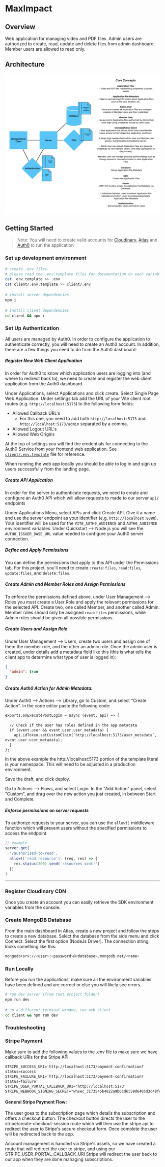 # MaxImpact

## Overview

Web application for managing video and PDF files. Admin users are authorized to create, read, update and delete files from admin dashboard. Member users are allowed to read only.

## Architecture

![Architecture Diagram](./docs/MaxImpact%20Project%20Architecture-1.png)

## Getting Started

> Note: You will need to create valid accounts for [Cloudinary](https://cloudinary.com/), [Atlas](https://www.mongodb.com/) and [Auth0](https://auth0.com/) to run the application

### Set up development environment

```bash
# create .env files.
# please read the .env.template files for documentation on each variable value
cat .env.template >> .env
cat client/.env.template >> client/.env

# install server dependencies
npm i

# install client dependencies
cd client && npm i
```

### Set Up Authentication

All users are managed by Auth0. In order to configure the application to authenticate correctly, you will need to create an Auth0 account. In addition, there are a few things you need to do from the Auth0 dashboard:

##### Register New Web Client Application

In order for Auth0 to know which application users are logging into (and where to redirect back to), we need to create and register the web client application from the Auth0 dashboard.

Under Applications, select Applications and click create. Select Single Page Web Application. Under settings tab add the URL of your Vite client root routes (e.g. `http://localhost:5173`) to the following form fields:

- Allowed Callback URL's
  - For this one, you need to add both `http://localhost:5173` and `http://localhost:5173/admin` separated by a comma.
- Allowed Logout URL's
- Allowed Web Origins

At the top of settings you will find the credentials for connecting to the Auth0 Service from your frontend web application. See [`client/.env.template`](client/.env.template) file for reference.

When running the web app locally you should be able to log in and sign up users successfully from the landing page.

##### Create API Application

In order for the server to authenticate requests, we need to create and configure an Auth0 API which will allow requests to made to our server `api/` endpoints

Under Applications Menu, select APIs and click Create API. Give it a name and use the server endpoint as your identifier (e.g. `http://localhost:8080`). Your identifier will be used for the `VITE_AUTH0_AUDIENCE` and `AUTH0_AUDIENCE` environment variables. Under Quickstart --> Node.js you will see the `AUTH0_ISSUER_BASE_URL` value needed to configure your Auth0 server connection.

##### Define and Apply Permissions

You can define the permissions that apply to this API under the Permissions tab. For this project, you'll need to create `create:files`, `read:files`, `update:files`, and `delete:files`.

##### Create Admin and Member Roles and Assign Permissions

To enforce the permissions defined above, under User Management --> Roles you must create a User Role and apply the relevant permissions for the selected API. Create two, one called Member, and another called Admin. Member roles should only be assigned `read:files` permissions, while Admin roles should be given all possible permissions.

##### Create Users and Assign Role

Under User Management --> Users, create two users and assign one of them the member role, and the other an admin role. Once the admin user is created, under details add a metadata field like this (this is what tells the client app to determine what type of user is logged in):

```json
{
  "admin": true
}
```

##### Create Auth0 Action for Admin Metadata:

Under Auth0 --> Actions --> Library, go to Custom, and select "Create Action". In the code editor paste the following code:

```
exports.onExecutePostLogin = async (event, api) => {

  // Check if the user has roles defined in the app metadata
  if (event.user && event.user.user_metadata) {
    api.idToken.setCustomClaim(`http://localhost:5173/user_metadata`, event.user.user_metadata);
  }
};
```

In the above example the http://localhost:5173 portion of the template literal is your namespace. This will need to be adjusted in a production environment.

Save the draft, and click deploy.

Go to Actions --> Flows, and select Login. In the "Add Action" panel, select "Custom", and drag over the new action you just created, in between Start and Complete.

##### Enforce permissions on server requests

To authorize requests to your server, you can use the `allow()` middleware function which will prevent users without the specified permissions to access the endpoint.

```js
// example
server.get(
  '/authorized-to-read',
  allow(['read:resource'], (req, res) => {
    res.status(200).send('resources sent!')
  })
)
```

---

### Register Cloudinary CDN

Once you create an account you can easily retrieve the SDK environment variables from the console.

### Create MongoDB Database

From the main dashboard in Atlas, create a new project and follow the steps to create a new database. Select the database from the side menu and click Connect. Select the first option (NodeJs Driver). The connection string looks something like this:

```bash
mongodb+srv://<user>:<password>@<database>.mongodb.net/<name>
```

### Run Locally

Before you run the applications, make sure all the environment variables have been defined and are correct or else you will likely see errors.

```bash
# run dev server (from root project folder)
npm run dev

# on a different terminal window, run web client
cd client && npm run dev
```

### Troubleshooting

### Stripe Payment

Make sure to add the following values to the .env file to make sure we have callback URIs for the Stripe API

```
STRIPE_SUCCESS_URI='http://localhost:5173/payment-confirmation?status=success'
STRIPE_FAILURE_URI='http://localhost:5173/payment-confirmation?status=failure'
STRIPE_USER_PORTAL_CALLBACK_URI='http://localhost:5173'
STRIPE_WEBHOOK_SIGNING_SECRET="whsec_3173545b4022a9b6cd6559d640bd3c48fca49b294ebc8c155d9d02692d215b8a"
```

#### General Stripe Payment Flow:

The user goes to the subscription page which details the subscription and offers a checkout button. The checkout button directs the user to the stripe/create-checkout-session route which will then use the stripe api to redirect the user to Stripe's secure checkout form. Once complete the user will be redirected back to the app.

Account management is handled via Stripe's assets, so we have created a route that will redirect the user to stripe, and using our STRIPE_USER_PORTAL_CALLBACK_URI Stripe will redirect the user back to our app when they are done managing subscriptions.
